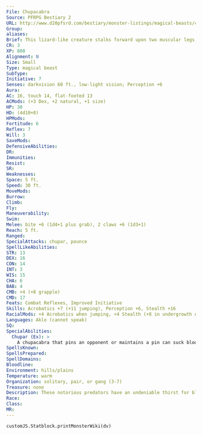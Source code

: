 ```yaml
---
File: Chupacabra
Source: PFRPG Bestiary 2
URL: http://www.d20pfsrd.com/bestiary/monster-listings/magical-beasts/chupacabra
Group: 
aliases: 
Brief: This lizard-like creature stalks forward upon two muscular legs, a mane of spikes running down its scaly back.
CR: 3
XP: 800
Alignment: N
Size: Small
Type: magical beast
SubType: 
Initiative: 7
Senses: darkvision 60 ft., low-light vision; Perception +6
Aura: 
AC: 16, touch 14, flat-footed 13
ACMods: (+3 Dex, +2 natural, +1 size)
HP: 30
HD: (4d10+8)
HPMods: 
Fortitude: 6
Reflex: 7
Will: 3
SaveMods: 
DefensiveAbilities: 
DR: 
Immunities: 
Resist: 
SR: 
Weaknesses: 
Space: 5 ft.
Speed: 30 ft.
MoveMods: 
Burrow: 
Climb: 
Fly: 
Maneuverability: 
Swim: 
Melee: bite +6 (1d4+1 plus grab), 2 claws +6 (1d3+1)
Reach: 5 ft.
Ranged: 
SpecialAttacks: chupar, pounce
SpellLikeAbilities: 
STR: 13
DEX: 16
CON: 14
INT: 3
WIS: 15
CHA: 6
BAB: 4
CMB: +4 (+8 grapple)
CMD: 17
Feats: Combat Reflexes, Improved Initiative
Skills: Acrobatics +7 (+11 jumping), Perception +6, Stealth +16
RacialMods: +4 Acrobatics when jumping, +4 Stealth (+8 in undergrowth or rocky areas)
Languages: Aklo (cannot speak)
SQ: 
SpecialAbilities:
  Chupar (Ex): >
    A chupacabra that pins an opponent or maintains a pin can suck blood from that opponent as a free action once per round, dealing 1 point of Constitution damage.  Upon successfully draining blood, the chupacabra is invigorated, gaining a significant boost in speed for 10 rounds similar to the haste spell. The invigorated chupacabra can still drain blood-and in so doing increase the length of its invigoration-but it gains no additional effects.
SpellsKnown: 
SpellsPrepared: 
SpellDomains: 
Bloodline: 
Environment: hills/plains
Temperature: warm
Organization: solitary, pair, or gang (3-7)
Treasure: none
Description: These notorious predators have an undeniable thirst for blood. Chupacabras prefer to prey upon the weak and slow, often watching potential prey from hiding for long periods before attacking. Spry and stealthy, they prefer to keep to areas of high grass and protective rock, their slightly ref lective scales allowing them to blend in well with such surroundings.  With a preference for lone travelers and farm animals (particularly goats), chupacabras leave little evidence of their presence apart from the grisly blood-drained husks of their meals, often leading locals to believe a reckless vampire lives in the area.  A typical chupacabra measures nearly 5-1/2 feet from muzzle to tail tip and stands just under 4 feet tall. Slightly built and light of bone, most weigh close to a hundred pounds. They mate rarely and only during the hottest months, with the females each producing a single egg that hatches into a tiny, dehydrated creature. The mother typically leaves helpless prey in her cave so the hatchling can immediately feed.  Although chupacabras are typically solitary, in bountiful areas small gangs of the beasts can form.  These groups work well together, becoming bold enough to attack larger groups of animals and more dangerous prey. Stories of chupacabras attacking travelers or laying siege to farmhouses typically stem from the hunting practices of such gangs.  It is not unusual for older chupacabras to grow to Medium size. These larger specimens tend to be leaders of chupacabra gangs, or, more commonly, loners capable of tormenting entire villages on their own.  Some chupacabras are mutants with large reptilian wings, and have been known to carry off goats and children. A flying chupacabra has a fly speed of 60 feet (average), which increases to 90 feet (average) when invigorated from drinking blood. A winged chupacabra is the same CR as the normal variety.
Race: 
Class: 
MR: 
---
```

```dataviewjs
customJS.Statblock.printMonsterWiki(dv)
```

